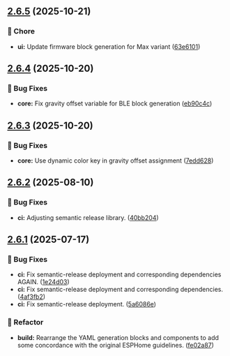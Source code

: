 ## [2.6.5](https://github.com/bananabrewery/TiltSenseFirmwareBuilder/compare/v2.6.4...v2.6.5) (2025-10-21)

### 🔨 Chore

* **ui:** Update firmware block generation for Max variant ([63e6101](https://github.com/bananabrewery/TiltSenseFirmwareBuilder/commit/63e61019473a2d9582c7a0b4b544f9b8e006b943))

## [2.6.4](https://github.com/bananabrewery/TiltSenseFirmwareBuilder/compare/v2.6.3...v2.6.4) (2025-10-20)

### 🐛 Bug Fixes

* **core:** Fix gravity offset variable for BLE block generation ([eb90c4c](https://github.com/bananabrewery/TiltSenseFirmwareBuilder/commit/eb90c4c77e5c831fed104e3301fe9efa154aea3d))

## [2.6.3](https://github.com/bananabrewery/TiltSenseFirmwareBuilder/compare/v2.6.2...v2.6.3) (2025-10-20)

### 🐛 Bug Fixes

* **core:** Use dynamic color key in gravity offset assignment ([7edd628](https://github.com/bananabrewery/TiltSenseFirmwareBuilder/commit/7edd628bbc07610be0a9de8b651e10124870b831))

## [2.6.2](https://github.com/bananabrewery/TiltSenseFirmwareBuilder/compare/v2.6.1...v2.6.2) (2025-08-10)

### 🐛 Bug Fixes

- **ci:** Adjusting semantic release library. ([40bb204](https://github.com/bananabrewery/TiltSenseFirmwareBuilder/commit/40bb204bd320532c2600511292cfe01915e1631c))

## [2.6.1](https://github.com/bananabrewery/TiltSenseFirmwareBuilder/compare/v2.6.0...v2.6.1) (2025-07-17)

### 🐛 Bug Fixes

- **ci:** Fix semantic-release deployment and corresponding dependencies AGAIN. ([1e24d03](https://github.com/bananabrewery/TiltSenseFirmwareBuilder/commit/1e24d0384881e1384b3894da4c6ff39fbea0e559))
- **ci:** Fix semantic-release deployment and corresponding dependencies. ([4af3fb2](https://github.com/bananabrewery/TiltSenseFirmwareBuilder/commit/4af3fb269ccd272b962679581e5ad9b19a34a094))
- **ci:** Fix semantic-release deployment. ([5a6086e](https://github.com/bananabrewery/TiltSenseFirmwareBuilder/commit/5a6086e24a17d9e176d92c1a51bfd604d08700a9))

### 🧹 Refactor

- **build:** Rearrange the YAML generation blocks and components to add some concordance with the original ESPHome guidelines. ([fe02a87](https://github.com/bananabrewery/TiltSenseFirmwareBuilder/commit/fe02a875980e104b83483e5b3b3ef7c9baf9c34b))
